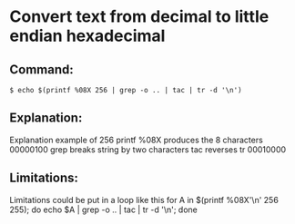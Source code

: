 # Convert text from decimal to little endian hexadecimal

## Command:
```
$ echo $(printf %08X 256 | grep -o .. | tac | tr -d '\n')
```

## Explanation:
Explanation
example of 256
printf %08X produces the 8 characters 00000100
grep breaks string by two characters
tac reverses
tr 00010000

## Limitations:
Limitations
could be put in a loop like this
for A in $(printf %08X'\n' 256 255); do echo $A | grep -o .. | tac | tr -d '\n'; done

